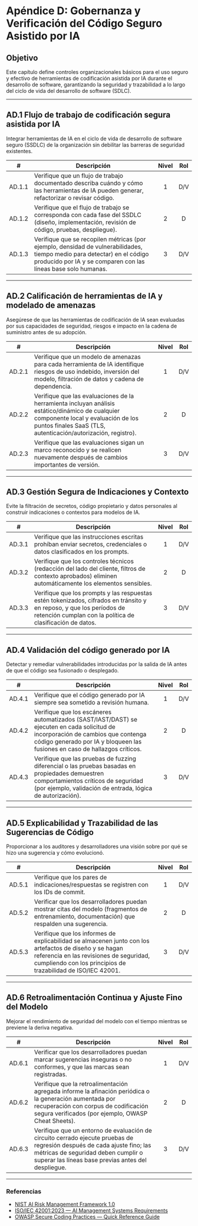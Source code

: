 # Apéndice D: Gobernanza y Verificación del Código Seguro Asistido por IA

## Objetivo

Este capítulo define controles organizacionales básicos para el uso seguro y efectivo de herramientas de codificación asistida por IA durante el desarrollo de software, garantizando la seguridad y trazabilidad a lo largo del ciclo de vida del desarrollo de software (SDLC).

---

## AD.1 Flujo de trabajo de codificación segura asistida por IA

Integrar herramientas de IA en el ciclo de vida de desarrollo de software seguro (SSDLC) de la organización sin debilitar las barreras de seguridad existentes.

|   #    | Descripción                                                                                                                                                                               | Nivel | Rol |
| :----: | ----------------------------------------------------------------------------------------------------------------------------------------------------------------------------------------- | :---: | :-: |
| AD.1.1 | Verifique que un flujo de trabajo documentado describa cuándo y cómo las herramientas de IA pueden generar, refactorizar o revisar código.                                                |   1   | D/V |
| AD.1.2 | Verifique que el flujo de trabajo se corresponda con cada fase del SSDLC (diseño, implementación, revisión de código, pruebas, despliegue).                                               |   2   |  D  |
| AD.1.3 | Verifique que se recopilen métricas (por ejemplo, densidad de vulnerabilidades, tiempo medio para detectar) en el código producido por IA y se comparen con las líneas base solo humanas. |   3   | D/V |

---

## AD.2 Calificación de herramientas de IA y modelado de amenazas

Asegúrese de que las herramientas de codificación de IA sean evaluadas por sus capacidades de seguridad, riesgos e impacto en la cadena de suministro antes de su adopción.

|   #    | Descripción                                                                                                                                                                                             | Nivel | Rol |
| :----: | ------------------------------------------------------------------------------------------------------------------------------------------------------------------------------------------------------- | :---: | :-: |
| AD.2.1 | Verifique que un modelo de amenazas para cada herramienta de IA identifique riesgos de uso indebido, inversión del modelo, filtración de datos y cadena de dependencia.                                 |   1   | D/V |
| AD.2.2 | Verifique que las evaluaciones de la herramienta incluyan análisis estático/dinámico de cualquier componente local y evaluación de los puntos finales SaaS (TLS, autenticación/autorización, registro). |   2   |  D  |
| AD.2.3 | Verifique que las evaluaciones sigan un marco reconocido y se realicen nuevamente después de cambios importantes de versión.                                                                            |   3   | D/V |

---

## AD.3 Gestión Segura de Indicaciones y Contexto

Evite la filtración de secretos, código propietario y datos personales al construir indicaciones o contextos para modelos de IA.

|   #    | Descripción                                                                                                                                                                        | Nivel | Rol |
| :----: | ---------------------------------------------------------------------------------------------------------------------------------------------------------------------------------- | :---: | :-: |
| AD.3.1 | Verifique que las instrucciones escritas prohíban enviar secretos, credenciales o datos clasificados en los prompts.                                                               |   1   | D/V |
| AD.3.2 | Verifique que los controles técnicos (redacción del lado del cliente, filtros de contexto aprobados) eliminen automáticamente los elementos sensibles.                             |   2   |  D  |
| AD.3.3 | Verifique que los prompts y las respuestas estén tokenizados, cifrados en tránsito y en reposo, y que los períodos de retención cumplan con la política de clasificación de datos. |   3   | D/V |

---

## AD.4 Validación del código generado por IA

Detectar y remediar vulnerabilidades introducidas por la salida de IA antes de que el código sea fusionado o desplegado.

|   #    | Descripción                                                                                                                                                                                                     | Nivel | Rol |
| :----: | --------------------------------------------------------------------------------------------------------------------------------------------------------------------------------------------------------------- | :---: | :-: |
| AD.4.1 | Verifique que el código generado por IA siempre sea sometido a revisión humana.                                                                                                                                 |   1   | D/V |
| AD.4.2 | Verifique que los escáneres automatizados (SAST/IAST/DAST) se ejecuten en cada solicitud de incorporación de cambios que contenga código generado por IA y bloqueen las fusiones en caso de hallazgos críticos. |   2   |  D  |
| AD.4.3 | Verifique que las pruebas de fuzzing diferencial o las pruebas basadas en propiedades demuestren comportamientos críticos de seguridad (por ejemplo, validación de entrada, lógica de autorización).            |   3   | D/V |

---

## AD.5 Explicabilidad y Trazabilidad de las Sugerencias de Código

Proporcionar a los auditores y desarrolladores una visión sobre por qué se hizo una sugerencia y cómo evolucionó.

|   #    | Descripción                                                                                                                                                                                                        | Nivel | Rol |
| :----: | ------------------------------------------------------------------------------------------------------------------------------------------------------------------------------------------------------------------ | :---: | :-: |
| AD.5.1 | Verifique que los pares de indicaciones/respuestas se registren con los IDs de commit.                                                                                                                             |   1   | D/V |
| AD.5.2 | Verificar que los desarrolladores puedan mostrar citas del modelo (fragmentos de entrenamiento, documentación) que respalden una sugerencia.                                                                       |   2   |  D  |
| AD.5.3 | Verifique que los informes de explicabilidad se almacenen junto con los artefactos de diseño y se hagan referencia en las revisiones de seguridad, cumpliendo con los principios de trazabilidad de ISO/IEC 42001. |   3   | D/V |

---

## AD.6 Retroalimentación Continua y Ajuste Fino del Modelo

Mejorar el rendimiento de seguridad del modelo con el tiempo mientras se previene la deriva negativa.

|   #    | Descripción                                                                                                                                                                                                          | Nivel | Rol |
| :----: | -------------------------------------------------------------------------------------------------------------------------------------------------------------------------------------------------------------------- | :---: | :-: |
| AD.6.1 | Verificar que los desarrolladores puedan marcar sugerencias inseguras o no conformes, y que las marcas sean registradas.                                                                                             |   1   | D/V |
| AD.6.2 | Verifique que la retroalimentación agregada informe la afinación periódica o la generación aumentada por recuperación con corpus de codificación segura verificados (por ejemplo, OWASP Cheat Sheets).               |   2   |  D  |
| AD.6.3 | Verifique que un entorno de evaluación de circuito cerrado ejecute pruebas de regresión después de cada ajuste fino; las métricas de seguridad deben cumplir o superar las líneas base previas antes del despliegue. |   3   | D/V |

---

### Referencias

* [NIST AI Risk Management Framework 1.0](https://nvlpubs.nist.gov/nistpubs/ai/nist.ai.100-1.pdf)
* [ISO/IEC 42001:2023 — AI Management Systems Requirements](https://www.iso.org/standard/81230.html)
* [OWASP Secure Coding Practices — Quick Reference Guide](https://owasp.org/www-project-secure-coding-practices-quick-reference-guide/)

